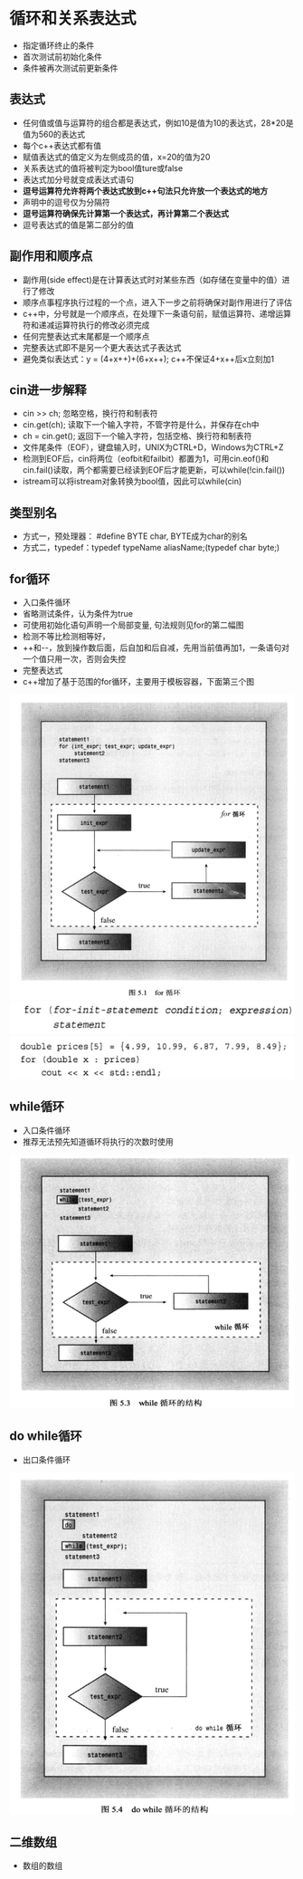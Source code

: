 
# 循环和关系表达式
- 指定循环终止的条件
- 首次测试前初始化条件
- 条件被再次测试前更新条件

## 表达式
- 任何值或值与运算符的组合都是表达式，例如10是值为10的表达式，28*20是值为560的表达式
- 每个c++表达式都有值
- 赋值表达式的值定义为左侧成员的值，x=20的值为20
- 关系表达式的值将被判定为bool值ture或false
- 表达式加分号就变成表达式语句
- **逗号运算符允许将两个表达式放到c++句法只允许放一个表达式的地方**
- 声明中的逗号仅为分隔符
- **逗号运算符确保先计算第一个表达式，再计算第二个表达式**
- 逗号表达式的值是第二部分的值

## 副作用和顺序点
- 副作用(side effect)是在计算表达式时对某些东西（如存储在变量中的值）进行了修改
- 顺序点事程序执行过程的一个点，进入下一步之前将确保对副作用进行了评估
- c++中，分号就是一个顺序点，在处理下一条语句前，赋值运算符、递增运算符和递减运算符执行的修改必须完成
- 任何完整表达式末尾都是一个顺序点
- 完整表达式即不是另一个更大表达式子表达式
- 避免类似表达式：y = (4+x++)+(6+x++); c++不保证4+x++后x立刻加1

## cin进一步解释
- cin >> ch; 忽略空格，换行符和制表符
- cin.get(ch); 读取下一个输入字符，不管字符是什么，并保存在ch中
- ch = cin.get(); 返回下一个输入字符，包括空格、换行符和制表符
- 文件尾条件（EOF），键盘输入时，UNIX为CTRL+D，Windows为CTRL+Z
- 检测到EOF后，cin将两位（eofbit和failbit）都置为1，可用cin.eof()和cin.fail()读取，两个都需要已经读到EOF后才能更新，可以while(!cin.fail())
- istream可以将istream对象转换为bool值，因此可以while(cin)

## 类型别名
- 方式一，预处理器： #define BYTE char, BYTE成为char的别名
- 方式二，typedef：typedef typeName aliasName;(typedef char byte;)
## for循环
- 入口条件循环
- 省略测试条件，认为条件为true
- 可使用初始化语句声明一个局部变量, 句法规则见for的第二幅图
- 检测不等比检测相等好，
- ++和--，放到操作数后面，后自加和后自减，先用当前值再加1，一条语句对一个值只用一次，否则会失控
- 完整表达式
- c++增加了基于范围的for循环，主要用于模板容器，下面第三个图

![for](./for.png)
![for](./forinitialstatement.png)
![范围for](./rangefor.png)
## while循环
- 入口条件循环
- 推荐无法预先知道循环将执行的次数时使用

![while](./while.png)
## do while循环
- 出口条件循环

![dowhile](./dowhile.png)
## 二维数组
- 数组的数组
